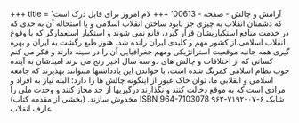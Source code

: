 +++
title = 'آرامش و چالش - صفحه - 00613'
+++
لام امروز برای قابل درک است که دشمنان انقلاب به چیزی جز نابود ساختن انقلاب اسلامی و یا استحاله آن به حدی که در خدمت منافع استکباریشان قرار گیرد، قانع نمی شوند و استکبار استعمارگر که با وقوع انقلاب اسلامی،از کشور مهم و کلیدی ایران رانده شد، هنوز طبع رگشت به ایران و بهره گیری همه جانبه موقعیت استراتژیکی ومهم جغرافیایی آن را در سینه دارند و فکر می کنم کسانی که از اختلافات و چالش های دو سه سال اخیر رنج می برند امیدشان به آینده خوب نظام اسلامی کمرنگ شده است، با خواندن این یادداشتها میتوانند بهذیرند که جامعه اسلامی و انقلابی ما، توان خاک عبور از اینگونه چالش ها را دارد؛ البته نیاز به افراد و مرادی است که به موقع دخالت کنند و نگذارند درگیریها از حد مجاز کنند و وحدت ملی را مخدوش سازند. (بخشی از مقدمه کتاب) ISBN 964-7103078 شابک ۶-۰۷-۷۱۹۲-۹۶۲ عارف انقلاب